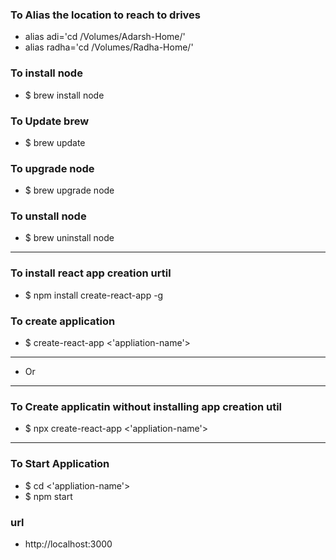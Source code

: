 


### To Alias the location to reach to drives 
* alias adi='cd /Volumes/Adarsh-Home/'
* alias radha='cd /Volumes/Radha-Home/'


### To install node 
* $ brew install node                     

### To Update brew 
* $ brew update

### To upgrade node 
* $ brew upgrade node

### To unstall node
* $ brew uninstall node

----

### To install react app creation urtil 
* $ npm install create-react-app -g

### To create application 
* $ create-react-app <'appliation-name'>
----

* Or 

----
### To Create applicatin without installing app creation util 
* $ npx create-react-app <'appliation-name'>
---

### To Start Application 
* $ cd <'appliation-name'>
* $ npm start

### url 
* http://localhost:3000




